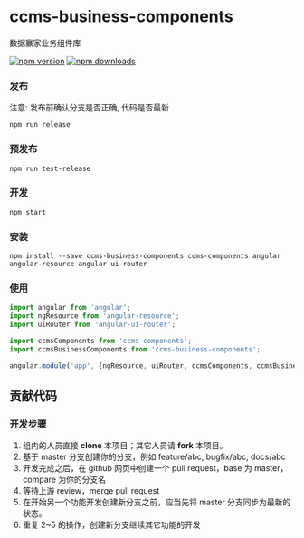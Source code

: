 # ccms-business-components
 数据赢家业务组件库
 
 [![npm version](https://img.shields.io/npm/v/ccms-business-components.svg?style=flat-square)](https://www.npmjs.com/package/ccms-business-components)
 [![npm downloads](https://img.shields.io/npm/dt/ccms-business-components.svg?style=flat-square)](https://www.npmjs.com/package/ccms-business-components)
 
### 发布

注意: 发布前确认分支是否正确, 代码是否最新
```
npm run release
```

### 预发布

```
npm run test-release
```
 
### 开发

```
npm start
```

### 安装

```
npm install --save ccms-business-components ccms-components angular angular-resource angular-ui-router
```

### 使用

```js
import angular from 'angular';
import ngResource from 'angular-resource';
import uiRouter from 'angular-ui-router';

import ccmsComponents from 'ccms-components';
import ccmsBusinessComponents from 'ccms-business-components';

angular.module('app', [ngResource, uiRouter, ccmsComponents, ccmsBusinessComponents]);
```

## 贡献代码

### 开发步骤

1. 组内的人员直接 **clone** 本项目；其它人员请 **fork** 本项目。
2. 基于 master 分支创建你的分支，例如 feature/abc, bugfix/abc, docs/abc
3. 开发完成之后，在 github 网页中创建一个 pull request，base 为 master，compare 为你的分支名
4. 等待上游 review，merge pull request
5. 在开始另一个功能开发创建新分支之前，应当先将 master 分支同步为最新的状态。
6. 重复 2~5 的操作，创建新分支继续其它功能的开发
